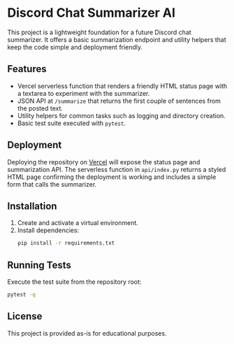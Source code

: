 # Discord Chat Summarizer AI

This project is a lightweight foundation for a future Discord chat summarizer.
It offers a basic summarization endpoint and utility helpers that keep the code
simple and deployment friendly.

## Features
- Vercel serverless function that renders a friendly HTML status page with a
  textarea to experiment with the summarizer.
- JSON API at `/summarize` that returns the first couple of sentences from the
  posted text.
- Utility helpers for common tasks such as logging and directory creation.
- Basic test suite executed with `pytest`.

## Deployment
Deploying the repository on [Vercel](https://vercel.com) will expose the status
page and summarization API. The serverless function in `api/index.py` returns a
styled HTML page confirming the deployment is working and includes a simple form
that calls the summarizer.

## Installation
1. Create and activate a virtual environment.
2. Install dependencies:
   ```bash
   pip install -r requirements.txt
   ```

## Running Tests
Execute the test suite from the repository root:
```bash
pytest -q
```

## License
This project is provided as-is for educational purposes.
